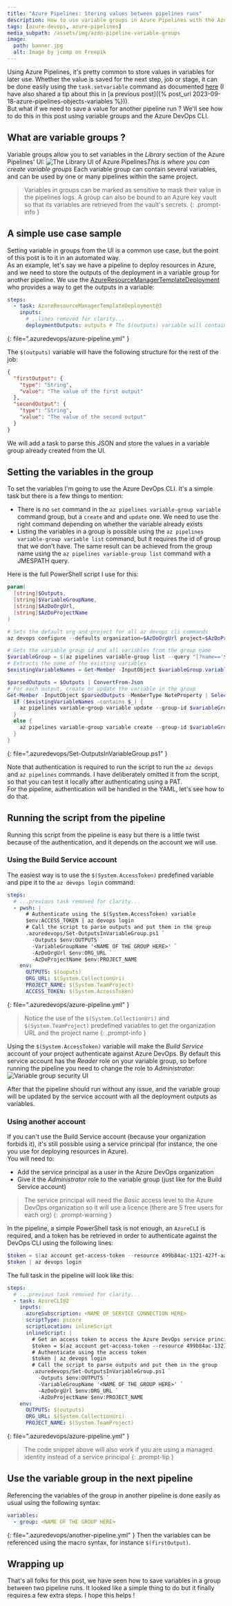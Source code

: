 ```yaml
---
title: "Azure Pipelines: Storing values between pipelines runs"
description: How to use variable groups in Azure Pipelines with the Azure DevOps CLI and PowerShell
tags: [azure-devops, azure-pipelines]
media_subpath: /assets/img/azdo-pipeline-variable-groups
image:
  path: banner.jpg
  alt: Image by jcomp on Freepik
---
```


Using Azure Pipelines, it's pretty common to store values in variables for later use. Whether the value is saved for the next step, job or stage, it can be done easily using the `task.setvariable` command as documented [here](https://learn.microsoft.com/en-us/azure/devops/pipelines/process/set-variables-scripts) (I have also shared a tip about this in [a previous post]({% post_url 2023-09-18-azure-pipelines-objects-variables %})).  
But what if we need to save a value for another pipeline run ? We'll see how to do this in this post using variable groups and the Azure DevOps CLI.

## What are variable groups ?
Variable groups allow you to set variables in the _Library_ section of the Azure Pipelines' UI:
![The Library UI of Azure Pipelines](/variable-groups-ui.png)_This is where you can create variable groups_
Each variable group can contain several variables, and can be used by one or many pipelines within the same project.  

> Variables in groups can be marked as sensitive to mask their value in the pipelines logs. A group can also be bound to an Azure key vault so that its variables are retrieved from the vault's secrets.
{: .prompt-info }

## A simple use case sample
Setting variable in groups from the UI is a common use case, but the point of this post is to it in an automated way.  
As an example, let's say we have a pipeline to deploy resources in Azure, and we need to store the outputs of the deployment in a variable group for another pipeline. We use the [AzureResourceManagerTemplateDeployment](https://learn.microsoft.com/en-us/azure/devops/pipelines/tasks/reference/azure-resource-manager-template-deployment-v3) who provides a way to get the outputs in a variable:
```yaml
steps:
  - task: AzureResourceManagerTemplateDeployment@3
    inputs:
      # ..lines removed for clarity...
      deploymentOutputs: outputs # The $(outputs) variable will contain the outputs in JSON
```
{: file=".azuredevops/azure-pipeline.yml" }

The `$(outputs)` variable will have the following structure for the rest of the job:
```json
{
  "firstOutput": {
    "type": "String",
    "value": "The value of the first output"
  },
  "secondOutput": {
    "type": "String",
    "value": "The value of the second output"
  }
}
```
We will add a task to parse this JSON and store the values in a variable group already created from the UI.

## Setting the variables in the group
To set the variables I'm going to use the Azure DevOps CLI. It's a simple task but there is a few things to mention:
- There is no `set` command in the `az pipelines variable-group variable` command group, but a `create` and and `update` one. We need to use the right command depending on whether the variable already exists
- Listing the variables in a group is possible using the `az pipelines variable-group variable list` command, but it requires the id of group that we don't have. The same result can be achieved from the group name using the `az pipelines variable-group list` command with a JMESPATH query.

Here is the full PowerShell script I use for this:
```powershell
param(
  [string]$Outputs,
  [string]$VariableGroupName,
  [string]$AzDoOrgUrl,
  [string]$AzDoProjectName
)

# Sets the default org and project for all az devops cli commands
az devops configure --defaults organization=$AzDoOrgUrl project=$AzDoProjectName

# Gets the variable group id and all variables from the group name
$variableGroup = $(az pipelines variable-group list --query "[?name=='$VariableGroupName'].{id:id,variables:variables}") | ConvertFrom-Json
# Extracts the name of the existing variables
$existingVariableNames = Get-Member -InputObject $variableGroup.variables -MemberType NoteProperty | Select-Object -ExpandProperty Name

$parsedOutputs = $Outputs | ConvertFrom-Json
# For each output, create or update the variable in the group
Get-Member -InputObject $parsedOutputs -MemberType NoteProperty | Select-Object -ExpandProperty Name | ForEach-Object {
  if ($existingVariableNames -contains $_) {
    az pipelines variable-group variable update --group-id $variableGroup.id --name $_ --value $parsedOutputs.$_.value
  }
  else {
    az pipelines variable-group variable create --group-id $variableGroup.id --name $_ --value $parsedOutputs.$_.value
  }
}
```
{: file=".azuredevops/Set-OutputsInVariableGroup.ps1" }

Note that authentication is required to run the script to run the `az devops` and `az pipelines` commands. I have deliberately omitted it from the script, so that you can test it locally after authenticating using a PAT.  
For the pipeline, authentication will be handled in the YAML, let's see how to do that.

## Running the script from the pipeline
Running this script from the pipeline is easy but there is a little twist because of the authentication, and it depends on the account we will use. 

### Using the Build Service account
The easiest way is to use the `$(System.AccessToken)` predefined variable and pipe it to the `az devops login` command:
```yaml
steps:
  # ...previous task removed for clarity...
  - pwsh: |
      # Authenticate using the $(System.AccessToken) variable
      $env:ACCESS_TOKEN | az devops login 
      # Call the script to parse outputs and put them in the group
      .azuredevops/Set-OutputsInVariableGroup.ps1 `
        -Outputs $env:OUTPUTS `
        -VariableGroupName '<NAME OF THE GROUP HERE>' `
        -AzDoOrgUrl $env:ORG_URL `
        -AzDoProjectName $env:PROJECT_NAME
    env:
      OUTPUTS: $(ouputs)
      ORG_URL: $(System.CollectionUri)
      PROJECT_NAME: $(System.TeamProject)
      ACCESS_TOKEN: $(System.AccessToken)
```
{: file=".azuredevops/azure-pipeline.yml" }

> Notice the use of the `$(System.CollectionUri)` and `$(System.TeamProject)` predefined variables to get the organization URL and the project name
{: .prompt-info }

Using the `$(System.AccessToken)` variable will make the _Build Service_ account of your project authenticate against Azure DevOps. By default this service account has the _Reader_ role on your variable group, so before running the pipeline you need to change the role to _Administrator_:
![Variable group security UI](/variable-group-security.png)

After that the pipeline should run without any issue, and the variable group will be updated by the service account with all the deployment outputs as variables.

### Using another account
If you can't use the Build Service account (because your organization forbids it), it's still possible using a service principal (for instance, the one you use for deploying resources in Azure).  
You will need to:
- Add the service principal as a user in the Azure DevOps organization
- Give it the _Administrator_ role to the variable group (just like for the Build Service account)

> The service principal will need the _Basic_ access level to the Azure DevOps organization so it will use a licence (there are 5 free users for each org)
{: .prompt-warning }

In the pipeline, a simple PowerShell task is not enough, an `AzureCLI` is required, and a token has be retrieved in order to authenticate against the DevOps CLI using the following lines:
```powershell
$token = $(az account get-access-token --resource 499b84ac-1321-427f-aa17-267ca6975798 --query accessToken -o tsv)
$token | az devops login
```

The full task in the pipeline will look like this:
```yaml
steps:
  # ...previous task removed for clarity...
  - task: AzureCLI@2
    inputs:
      azureSubscription: <NAME OF SERVICE CONNECTION HERE>
      scriptType: pscore
      scriptLocation: inlineScript
      inlineScript: |
        # Get an access token to access the Azure DevOps service principal
        $token = $(az account get-access-token --resource 499b84ac-1321-427f-aa17-267ca6975798 --query accessToken -o tsv)
        # Authenticate using the access token
        $token | az devops login
        # Call the script to parse outputs and put them in the group
        .azuredevops/Set-OutputsInVariableGroup.ps1 `
          -Outputs $env:OUTPUTS `
          -VariableGroupName '<NAME OF THE GROUP HERE>' `
          -AzDoOrgUrl $env:ORG_URL `
          -AzDoProjectName $env:PROJECT_NAME
    env:
      OUTPUTS: $(outputs)
      ORG_URL: $(System.CollectionUri)
      PROJECT_NAME: $(System.TeamProject)
```
{: file=".azuredevops/azure-pipeline.yml" }

> The code snippet above will also work if you are using a managed identity instead of a service principal
{: .prompt-tip }

## Use the variable group in the next pipeline
Referencing the variables of the group in another pipeline is done easily as usual using the following syntax:
```yaml
variables:
  - group: <NAME OF THE GROUP HERE>
```
{: file=".azuredevops/another-pipeline.yml" }
Then the variables can be referenced using the macro syntax, for instance `$(firstOutput)`.

## Wrapping up
That's all folks for this post, we have seen how to save variables in a group between two pipeline runs. It looked like a simple thing to do but it finally requires a few extra steps. I hope this helps ! 
